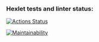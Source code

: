 ### Hexlet tests and linter status:

[![Actions Status](https://github.com/Elena-Tkach/frontend-project-44/workflows/hexlet-check/badge.svg)](https://github.com/Elena-Tkach/frontend-project-44/actions)

[![Maintainability](https://api.codeclimate.com/v1/badges/b1a56bcbf13197f5e9b8/maintainability)](https://codeclimate.com/github/Elena-Tkach/frontend-project-44/maintainability)
